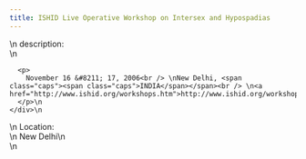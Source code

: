 ```yaml
---
title: ISHID Live Operative Workshop on Intersex and Hypospadias
---
```


<div class="flexinode-body flexinode-2">
  <div class="flexinode-textarea-1">
    <div class="form-item">
      \n <label>description:</label><br /> \n 
      
      <p>
        November 16 &#8211; 17, 2006<br /> \nNew Delhi, <span class="caps"><span class="caps">INDIA</span></span><br /> \n<a href="http://www.ishid.org/workshops.htm">http://www.ishid.org/workshops.htm</a>
      </p>\n
    </div>\n
  </div>
  
  <div class="flexinode-textfield-2">
    <div class="form-item">
      \n <label>Location:</label><br /> \n New Delhi\n
    </div>\n
  </div>
</div>